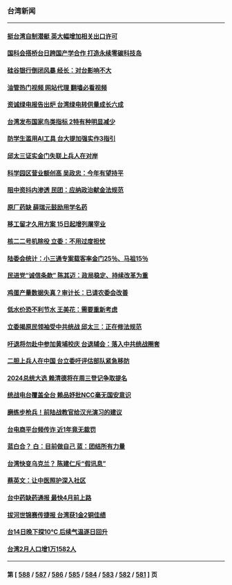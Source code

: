 ### 台湾新闻
---
#### [挺台湾自制潜艇 英大幅增加相关出口许可](../../pages/ncid1349361/n13949412.md?03140445) 
#### [国科会搭桥台日跨国产学合作 打造永续零碳科技岛](../../pages/ncid1349361/n13949538.md?03140445) 
#### [硅谷银行倒闭风暴 经长：对台影响不大](../../pages/ncid1349361/n13949535.md?03140445) 
#### [油管热门视频 网站代理 翻墙必看视频](http://138.2.39.72:81/youtube.html?epic-marker?03140445)
#### [资诚绿电报告出炉 台湾绿电转供量成长六成](../../pages/ncid1349361/n13949545.md?03140445) 
#### [台湾发布国家鸟类指标 2特有种明显减少](../../pages/ncid1349361/n13949554.md?03140445) 
#### [防学生滥用AI工具 台大提加强实作3指引](../../pages/ncid1349361/n13949567.md?03140445) 
#### [邱太三证实金门失联上兵人在对岸](../../pages/ncid1349361/n13949540.md?03140445) 
#### [科学园区营业额创高 吴政忠：今年有望持平](../../pages/ncid1349361/n13949543.md?03140445) 
#### [阻中资抖内渗透 民团：应纳政治献金法规范](../../pages/ncid1349361/n13949514.md?03140445) 
#### [原厂药缺 薛瑞元鼓励用学名药](../../pages/ncid1349361/n13949518.md?03140445) 
#### [移工留才久用方案 15日起增列屠宰业](../../pages/ncid1349361/n13949522.md?03140445) 
#### [核二二号机除役 立委：不用过度担忧](../../pages/ncid1349361/n13949521.md?03140445) 
#### [陆委会统计：小三通专案载客率金门25％、马祖15％](../../pages/ncid1349361/n13949479.md?03140445) 
#### [民进党“诚信条款” 陈其迈：政局稳定、持续改革为重](../../pages/ncid1349361/n13949481.md?03140445) 
#### [鸡蛋产量数据失真？审计长：已请农委会改善](../../pages/ncid1349361/n13949482.md?03140445) 
#### [低水价恐不利节水 王美花：需要重新考虑](../../pages/ncid1349361/n13949448.md?03140445) 
#### [立委揭原民领袖受中共统战 邱太三：正在修法规范](../../pages/ncid1349361/n13949433.md?03140445) 
#### [吁退将勿赴中参加黄埔校庆 台退辅会：落入中共统战圈套](../../pages/ncid1349361/n13949401.md?03140445) 
#### [二胆上兵人在中国 台立委吁评估部队紧急移防](../../pages/ncid1349361/n13949434.md?03140445) 
#### [2024总统大选 赖清德将在周三登记争取提名](../../pages/ncid1349361/n13949438.md?03140445) 
#### [统战电台覆盖全台 赖品妤批NCC毫无国安意识](../../pages/ncid1349361/n13949398.md?03140445) 
#### [磨练步枪兵！前陆战教官给汉光演习的建议](../../pages/ncid1349361/n13948973.md?03140445) 
#### [台电商平台频传诈 近1年竟无裁罚](../../pages/ncid1349361/n13948675.md?03140445) 
#### [蓝白合？ 白：目前做自己 蓝：团结所有力量](../../pages/ncid1349361/n13948663.md?03140445) 
#### [台湾快变乌克兰？ 陈建仁斥“假讯息”](../../pages/ncid1349361/n13948666.md?03140445) 
#### [蔡英文：让中医照护深入社区](../../pages/ncid1349361/n13948674.md?03140445) 
#### [台中药缺药通报 最快4月前上路](../../pages/ncid1349361/n13948661.md?03140445) 
#### [拔河世锦赛传捷报 台湾获1金2铜佳绩](../../pages/ncid1349361/n13948696.md?03140445) 
#### [台14日晚下探10℃ 后续气温逐日回升](../../pages/ncid1349361/n13948695.md?03140445) 
#### [台湾2月人口增1万1582人](../../pages/ncid1349361/n13948694.md?03140445) 

---
#### 第 [ [588](./588.md?03140445) / [587](./587.md?03140445) / [586](./586.md?03140445) / [585](./585.md?03140445) / [584](./584.md?03140445) / [583](./583.md?03140445) / [582](./582.md?03140445) / [581](./581.md?03140445) ] 页
